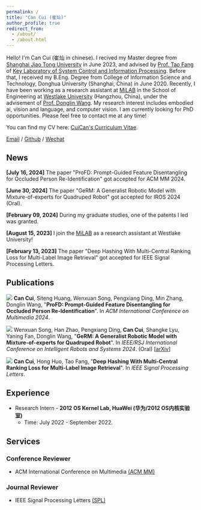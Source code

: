 ```yaml
---
permalink: /
title: "Can Cui (崔灿)"
author_profile: true
redirect_from: 
  - /about/
  - /about.html
---
```


Hello! I'm Can Cui (崔灿 in chinese). I recived my Master degree from [Shanghai Jiao Tong University](https://en.sjtu.edu.cn/) in June 2023, and advised by [Prof. Tao Fang](https://automation.sjtu.edu.cn/FANGTao) of [Key Laboratory of System Control and Information Processing](http://www.scip.sjtu.edu.cn/). Before that, I received my B.Eng. Degree from College of Information Science and Technology, Donghua University (Shanghai, China) in June 2020. Recently, I have been working as a research assistant at [MiLAB](https://milab.westlake.edu.cn/) in the School of Engineering at [Westlake University](https://en.westlake.edu.cn/) (Hangzhou, China), under the advisement of [Prof. Donglin Wang](https://www.westlake.edu.cn/faculty/donglin-wang.html). My research interest includes embodied ai, vision and language, and computer vision. I am currently looking for PhD opportunities. Please feel free to contact me at any time!


You can find my CV here: [CuiCan's Curriculum Vitae](../assets/Curriculum_Vitae.pdf).

[Email](mailto:cuican@westlake.edu.cn) / [Github](https://github.com/Cuixxx) / [Wechat](../images/wechat.jpg)

<h2 id='news'>News</h2>

**[July 16, 2024]** The paper "ProFD: Prompt-Guided Feature Disentangling for Occluded Person Re-Identification" got accepted for ACM MM 2024.

**[June 30, 2024]** The paper "GeRM: A Generalist Robotic Model with Mixture-of-experts for Quadruped Robot"  got accepted for IROS 2024 (Oral).

**[February 09, 2024]** During my graduate studies, one of the patents I led was granted.

**[August 15, 2023]** I join the [MiLAB](https://milab.westlake.edu.cn/) as a research assistant at Westlake University!

**[February 13, 2023]** The paper "Deep Hashing With Multi-Central Ranking Loss for Multi-Label Image Retrieval"  got accepted for IEEE Signal Processing Letters.



<h2 id='publications'>Publications</h2>

<img src="https://img.shields.io/badge/ACM MM-2024-blue?style=flat-square">  **Can Cui**, Siteng Huang, Wenxuan Song, Pengxiang Ding, Min Zhang, Donglin Wang, &quot;**ProFD: Prompt-Guided Feature Disentangling for Occluded Person Re-Identification**&quot;. In *ACM International Conference on Multimedia  2024*.

<img src="https://img.shields.io/badge/IROS-2024-blue?style=flat-square"> Wenxuan Song, Han Zhao, Pengxiang Ding, **Can Cui**, Shangke Lyu, Yaning Fan, Donglin Wang, &quot;**GeRM: A Generalist Robotic Model with Mixture-of-experts for Quadruped Robot**&quot;. In *IEEE/RSJ International Conference on Intelligent Robots and Systems 2024*. (Oral) [[arXiv](https://arxiv.org/pdf/2403.13358)]

<img src="https://img.shields.io/badge/SPL-2023-green?style=flat-square">  **Can Cui**, Hong Huo, Tao Fang, &quot;**Deep Hashing With Multi-Central Ranking Loss for Multi-Label Image Retrieval**&quot;. In *IEEE Signal Processing Letters*.

<h2 id='experience'>Experience</h2>

* Research Intern - **2012 OS Kernel Lab, HuaWei (华为/2012 OS内核实验室)**
  * Time: July 2022 - September 2022.

<h2 id='services'>Services</h2>

### Conference Reviewer

* ACM International Conference on Multimedia [(ACM MM)](https://2024.acmmm.org/)

### Journal Reviewer

* IEEE Signal Processing Letters [(SPL)](https://ieeexplore.ieee.org/xpl/mostRecentIssue.jsp?punumber=97)

